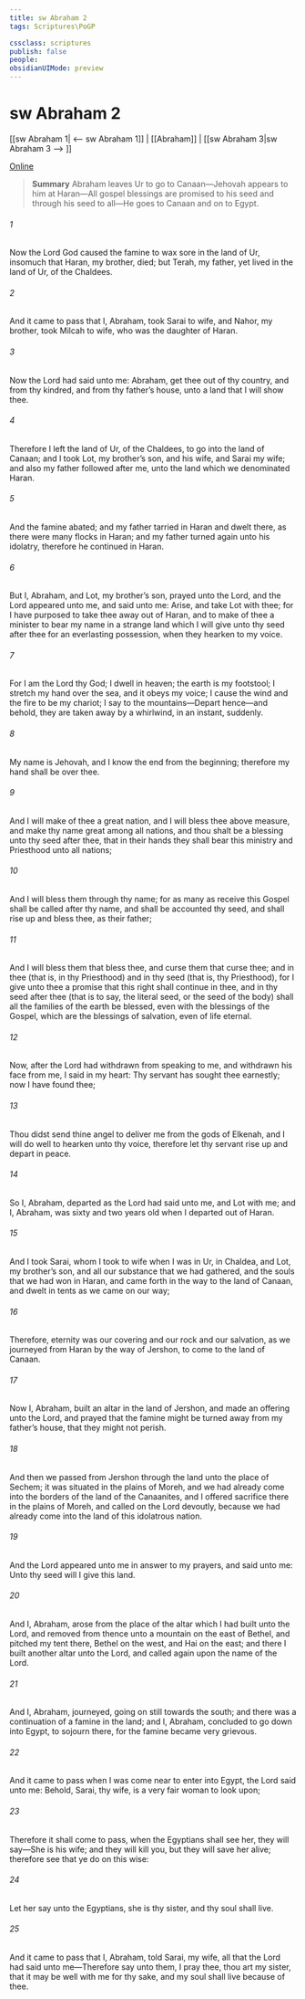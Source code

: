 ```yaml
---
title: sw Abraham 2
tags: Scriptures\PoGP

cssclass: scriptures
publish: false
people:
obsidianUIMode: preview
---
```


# sw Abraham 2
[[sw Abraham 1| <-- sw Abraham 1]] | [[Abraham]] | [[sw Abraham 3|sw Abraham 3 --> ]]

[Online](https://churchofjesuschrist.org/study/scriptures/pgp/abr/2?lang=eng)

> __Summary__
Abraham leaves Ur to go to Canaan—Jehovah appears to him at Haran—All gospel blessings are promised to his seed and through his seed to all—He goes to Canaan and on to Egypt.

###### 1 
Now the Lord God caused the famine to wax sore in the land of Ur, insomuch that Haran, my brother, died; but Terah, my father, yet lived in the land of Ur, of the Chaldees.

###### 2 
And it came to pass that I, Abraham, took Sarai to wife, and Nahor, my brother, took Milcah to wife, who was the daughter of Haran.

###### 3 
Now the Lord had said unto me: Abraham, get thee out of thy country, and from thy kindred, and from thy father’s house, unto a land that I will show thee.

###### 4 
Therefore I left the land of Ur, of the Chaldees, to go into the land of Canaan; and I took Lot, my brother’s son, and his wife, and Sarai my wife; and also my father followed after me, unto the land which we denominated Haran.

###### 5 
And the famine abated; and my father tarried in Haran and dwelt there, as there were many flocks in Haran; and my father turned again unto his idolatry, therefore he continued in Haran.

###### 6 
But I, Abraham, and Lot, my brother’s son, prayed unto the Lord, and the Lord appeared unto me, and said unto me: Arise, and take Lot with thee; for I have purposed to take thee away out of Haran, and to make of thee a minister to bear my name in a strange land which I will give unto thy seed after thee for an everlasting possession, when they hearken to my voice.

###### 7 
For I am the Lord thy God; I dwell in heaven; the earth is my footstool; I stretch my hand over the sea, and it obeys my voice; I cause the wind and the fire to be my chariot; I say to the mountains—Depart hence—and behold, they are taken away by a whirlwind, in an instant, suddenly.

###### 8 
My name is Jehovah, and I know the end from the beginning; therefore my hand shall be over thee.

###### 9 
And I will make of thee a great nation, and I will bless thee above measure, and make thy name great among all nations, and thou shalt be a blessing unto thy seed after thee, that in their hands they shall bear this ministry and Priesthood unto all nations;

###### 10 
And I will bless them through thy name; for as many as receive this Gospel shall be called after thy name, and shall be accounted thy seed, and shall rise up and bless thee, as their father;

###### 11 
And I will bless them that bless thee, and curse them that curse thee; and in thee (that is, in thy Priesthood) and in thy seed (that is, thy Priesthood), for I give unto thee a promise that this right shall continue in thee, and in thy seed after thee (that is to say, the literal seed, or the seed of the body) shall all the families of the earth be blessed, even with the blessings of the Gospel, which are the blessings of salvation, even of life eternal.

###### 12 
Now, after the Lord had withdrawn from speaking to me, and withdrawn his face from me, I said in my heart: Thy servant has sought thee earnestly; now I have found thee;

###### 13 
Thou didst send thine angel to deliver me from the gods of Elkenah, and I will do well to hearken unto thy voice, therefore let thy servant rise up and depart in peace.

###### 14 
So I, Abraham, departed as the Lord had said unto me, and Lot with me; and I, Abraham, was sixty and two years old when I departed out of Haran.

###### 15 
And I took Sarai, whom I took to wife when I was in Ur, in Chaldea, and Lot, my brother’s son, and all our substance that we had gathered, and the souls that we had won in Haran, and came forth in the way to the land of Canaan, and dwelt in tents as we came on our way;

###### 16 
Therefore, eternity was our covering and our rock and our salvation, as we journeyed from Haran by the way of Jershon, to come to the land of Canaan.

###### 17 
Now I, Abraham, built an altar in the land of Jershon, and made an offering unto the Lord, and prayed that the famine might be turned away from my father’s house, that they might not perish.

###### 18 
And then we passed from Jershon through the land unto the place of Sechem; it was situated in the plains of Moreh, and we had already come into the borders of the land of the Canaanites, and I offered sacrifice there in the plains of Moreh, and called on the Lord devoutly, because we had already come into the land of this idolatrous nation.

###### 19 
And the Lord appeared unto me in answer to my prayers, and said unto me: Unto thy seed will I give this land.

###### 20 
And I, Abraham, arose from the place of the altar which I had built unto the Lord, and removed from thence unto a mountain on the east of Bethel, and pitched my tent there, Bethel on the west, and Hai on the east; and there I built another altar unto the Lord, and called again upon the name of the Lord.

###### 21 
And I, Abraham, journeyed, going on still towards the south; and there was a continuation of a famine in the land; and I, Abraham, concluded to go down into Egypt, to sojourn there, for the famine became very grievous.

###### 22 
And it came to pass when I was come near to enter into Egypt, the Lord said unto me: Behold, Sarai, thy wife, is a very fair woman to look upon;

###### 23 
Therefore it shall come to pass, when the Egyptians shall see her, they will say—She is his wife; and they will kill you, but they will save her alive; therefore see that ye do on this wise:

###### 24 
Let her say unto the Egyptians, she is thy sister, and thy soul shall live.

###### 25 
And it came to pass that I, Abraham, told Sarai, my wife, all that the Lord had said unto me—Therefore say unto them, I pray thee, thou art my sister, that it may be well with me for thy sake, and my soul shall live because of thee.

